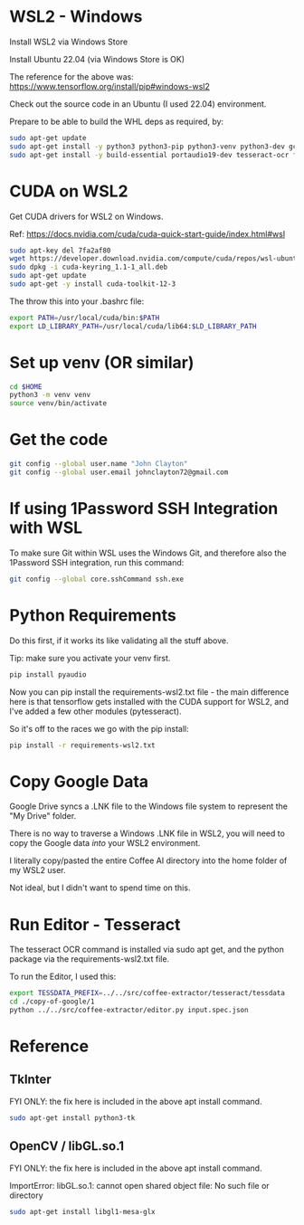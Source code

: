 # WSL2 - Windows

Install WSL2 via Windows Store

Install Ubuntu 22.04 (via Windows Store is OK)

The reference for the above was: https://www.tensorflow.org/install/pip#windows-wsl2

Check out the source code in an Ubuntu (I used 22.04) environment.

Prepare to be able to build the WHL deps as required, by: 

```bash
sudo apt-get update
sudo apt-get install -y python3 python3-pip python3-venv python3-dev gcc
sudo apt-get install -y build-essential portaudio19-dev tesseract-ocr ffmpeg python3-tk libgl1-mesa-glx
```

# CUDA on WSL2

Get CUDA drivers for WSL2 on Windows. 

Ref: https://docs.nvidia.com/cuda/cuda-quick-start-guide/index.html#wsl

```bash
sudo apt-key del 7fa2af80
wget https://developer.download.nvidia.com/compute/cuda/repos/wsl-ubuntu/x86_64/cuda-keyring_1.1-1_all.deb
sudo dpkg -i cuda-keyring_1.1-1_all.deb
sudo apt-get update
sudo apt-get -y install cuda-toolkit-12-3
```

The throw this into your .bashrc file:

```bash
export PATH=/usr/local/cuda/bin:$PATH
export LD_LIBRARY_PATH=/usr/local/cuda/lib64:$LD_LIBRARY_PATH
```

# Set up venv (OR similar)

```bash
cd $HOME
python3 -m venv venv  
source venv/bin/activate
```

# Get the code

```bash
git config --global user.name "John Clayton"
git config --global user.email johnclayton72@gmail.com
```

# If using 1Password SSH Integration with WSL

To make sure Git within WSL uses the Windows Git, and therefore also the 1Password SSH integration, run
this command:

```bash
git config --global core.sshCommand ssh.exe
```

# Python Requirements 

Do this first, if it works its like validating all the stuff above.

Tip: make sure you activate your venv first.

```bash
pip install pyaudio
```

Now you can pip install the requirements-wsl2.txt file - the main difference here is that
tensorflow gets installed with the CUDA support for WSL2, and I've added a few other modules (pytesseract).  
 
So it's off to the races we go with the pip install:
```bash
pip install -r requirements-wsl2.txt
```

# Copy Google Data

Google Drive syncs a .LNK file to the Windows file system to represent the "My Drive" folder.

There is no way to traverse a Windows .LNK file in WSL2, you will need to copy the 
Google data *into* your WSL2 environment.  

I literally copy/pasted the entire Coffee AI directory into the home folder of my WSL2 user.

Not ideal, but I didn't want to spend time on this.

# Run Editor - Tesseract

The tesseract OCR command is installed via sudo apt get, and the python package via the requirements-wsl2.txt file.  

To run the Editor, I used this: 

```bash
export TESSDATA_PREFIX=../../src/coffee-extractor/tesseract/tessdata
cd ./copy-of-google/1
python ../../src/coffee-extractor/editor.py input.spec.json
```

# Reference

## TkInter

FYI ONLY: the fix here is included in the above apt install command. 

```bash
sudo apt-get install python3-tk
```

## OpenCV / libGL.so.1

FYI ONLY: the fix here is included in the above apt install command.

ImportError: libGL.so.1: cannot open shared object file: No such file or directory

```bash
sudo apt-get install libgl1-mesa-glx
```

